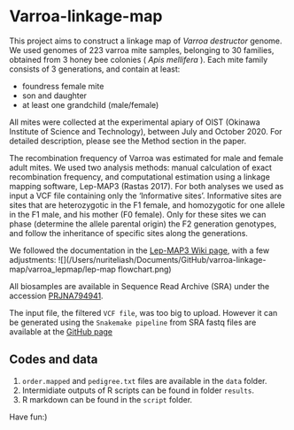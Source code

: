 # Varroa-linkage-map

This project aims to construct a linkage map of <i>Varroa destructor</i> genome.
We used genomes of 223 varroa mite samples, belonging to 30 families, obtained from 3 honey bee colonies (<i> Apis mellifera</i> ).
Each mite family consists of 3 generations, and contain at least:
- foundress female mite
- son and daughter
- at least one grandchild (male/female)


All mites were collected at the experimental apiary of OIST (Okinawa Institute of Science and Technology), between July and October 2020. For detailed description, please see the Method section in the paper.  

The recombination frequency of Varroa was estimated for male and female adult mites. We used two analysis methods: manual calculation of exact recombination frequency, and computational estimation using a linkage mapping software, Lep-MAP3 (Rastas 2017). For both analyses we used as input a VCF file containing only the ‘Informative sites’. Informative sites are sites that are heterozygotic in the F1 female, and homozygotic for one allele in the F1 male, and his mother (F0 female). Only for these sites we can phase (determine the allele parental origin) the F2 generation genotypes, and follow the inheritance of specific sites along the generations.  

We followed the documentation in the [Lep-MAP3 Wiki page](https://sourceforge.net/p/lep-map3/wiki/LM3%20Home/), with a few adjustments:
![](/Users/nuriteliash/Documents/GitHub/varroa-linkage-map/varroa_lepmap/lep-map flowchart.png)


All biosamples are available in Sequence Read Archive (SRA) under the accession [PRJNA794941](https://www.ncbi.nlm.nih.gov/bioproject/PRJNA794941/). 

The input file, the filtered `VCF file`, was too big to upload. However it can be generated using the
`Snakemake pipeline` from SRA fastq files are available at 
the [GitHub page](https://github.com/nurit-eliash/varroa-linkage-map)
## Codes and data
1. `order.mapped` and `pedigree.txt` files are available in the `data` folder.
2. Intermidiate outputs of R scripts can be found in folder `results`.  
3. R markdown can be found in the `script` folder.

Have fun:)